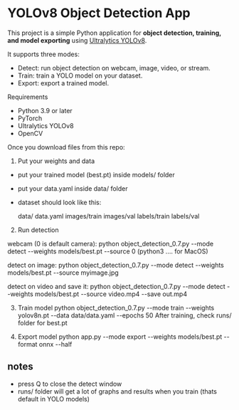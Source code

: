 # YOLOv8 Object Detection App

This project is a simple Python application for **object detection, training, and model exporting** using [Ultralytics YOLOv8](https://github.com/ultralytics/ultralytics).

It supports three modes:

- Detect: run object detection on webcam, image, video, or stream.
- Train: train a YOLO model on your dataset.
- Export: export a trained model.

Requirements

- Python 3.9 or later
- PyTorch
- Ultralytics YOLOv8
- OpenCV

Once you download files from this repo:
1. Put your weights and data
   
- put your trained model (best.pt) inside models/ folder
- put your data.yaml inside data/ folder
- dataset should look like this:

    data/
      data.yaml
      images/train
      images/val
      labels/train
      labels/val

2. Run detection
   
webcam (0 is default camera):
python object_detection_0.7.py --mode detect --weights models/best.pt --source 0 (python3 .... for MacOS)

detect on image:
python object_detection_0.7.py --mode detect --weights models/best.pt --source myimage.jpg

detect on video and save it:
python object_detection_0.7.py --mode detect --weights models/best.pt --source video.mp4 --save out.mp4

3. Train model
python object_detection_0.7.py --mode train --weights yolov8n.pt --data data/data.yaml --epochs 50 
After training, check runs/ folder for best.pt

4. Export model
python app.py --mode export --weights models/best.pt --format onnx --half

notes
-----
- press Q to close the detect window
- runs/ folder will get a lot of graphs and results when you train (thats default in YOLO models)

